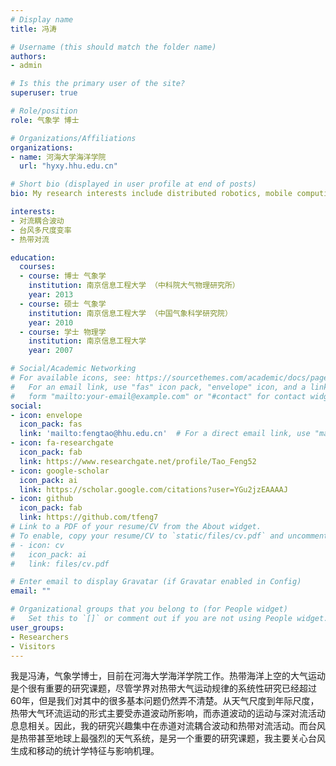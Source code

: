 ```yaml
---
# Display name
title: 冯涛

# Username (this should match the folder name)
authors:
- admin

# Is this the primary user of the site?
superuser: true

# Role/position
role: 气象学 博士

# Organizations/Affiliations
organizations:
- name: 河海大学海洋学院
  url: "hyxy.hhu.edu.cn"

# Short bio (displayed in user profile at end of posts)
bio: My research interests include distributed robotics, mobile computing and programmable matter.

interests:
- 对流耦合波动
- 台风多尺度变率
- 热带对流

education:
  courses:
  - course: 博士 气象学
    institution: 南京信息工程大学 （中科院大气物理研究所）
    year: 2013
  - course: 硕士 气象学
    institution: 南京信息工程大学 （中国气象科学研究院）
    year: 2010
  - course: 学士 物理学
    institution: 南京信息工程大学
    year: 2007

# Social/Academic Networking
# For available icons, see: https://sourcethemes.com/academic/docs/page-builder/#icons
#   For an email link, use "fas" icon pack, "envelope" icon, and a link in the
#   form "mailto:your-email@example.com" or "#contact" for contact widget.
social:
- icon: envelope
  icon_pack: fas
  link: 'mailto:fengtao@hhu.edu.cn'  # For a direct email link, use "mailto:test@example.org".
- icon: fa-researchgate
  icon_pack: fab
  link: https://www.researchgate.net/profile/Tao_Feng52
- icon: google-scholar
  icon_pack: ai
  link: https://scholar.google.com/citations?user=YGu2jzEAAAAJ
- icon: github
  icon_pack: fab
  link: https://github.com/tfeng7
# Link to a PDF of your resume/CV from the About widget.
# To enable, copy your resume/CV to `static/files/cv.pdf` and uncomment the lines below.
# - icon: cv
#   icon_pack: ai
#   link: files/cv.pdf

# Enter email to display Gravatar (if Gravatar enabled in Config)
email: ""

# Organizational groups that you belong to (for People widget)
#   Set this to `[]` or comment out if you are not using People widget.
user_groups:
- Researchers
- Visitors
---
```


我是冯涛，气象学博士，目前在河海大学海洋学院工作。热带海洋上空的大气运动是个很有重要的研究课题，尽管学界对热带大气运动规律的系统性研究已经超过60年，但是我们对其中的很多基本问题仍然弄不清楚。从天气尺度到年际尺度，热带大气环流运动的形式主要受赤道波动所影响，而赤道波动的运动与深对流活动息息相关。因此，我的研究兴趣集中在赤道对流耦合波动和热带对流活动。而台风是热带甚至地球上最强烈的天气系统，是另一个重要的研究课题，我主要关心台风生成和移动的统计学特征与影响机理。